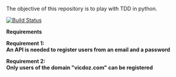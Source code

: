 The objective of this repository is to play with TDD in python.

[![Build Status](https://travis-ci.org/vicdoz/api-list-projects.svg?branch=master)](https://travis-ci.org/vicdoz/api-list-projects)

<b>Requirements<b><br>

Requirement 1:<br>
An API is needed to register users from an email and a password

Requirement 2:<br>
Only users of the domain "vicdoz.com" can be registered
